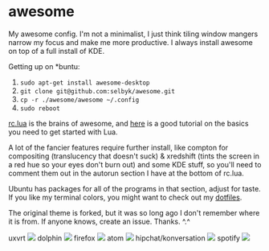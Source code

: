 awesome
=======

My awesome config.  I'm not a minimalist, I just think tiling window mangers narrow my focus and make me more productive.  I always install awesome on top of a full install of KDE.

Getting up on *buntu:

1. `sudo apt-get install awesome-desktop`
2. `git clone git@github.com:selbyk/awesome.git`
3. `cp -r ./awesome/awesome ~/.config`
4. `sudo reboot`


[rc.lua](https://github.com/selbyk/awesome/blob/master/awesome/rc.lua) is the brains of awesome, and [here](http://tylerneylon.com/a/learn-lua/) is a good tutorial on the basics you need to get started with Lua.

A lot of the fancier features require further install, like compton for compositing (translucency that doesn't suck) & xredshift (tints the screen in a red hue so your eyes don't burn out) and some KDE stuff, so you'll need to comment them out in the autorun section I have at the bottom of rc.lua.

Ubuntu has packages for all of the programs in that section, adjust for taste.  If you like my terminal colors, you might want to check out my [dotfiles](https://github.com/selbyk/dotfiles).

The original theme is forked, but it was so long ago I don't remember where it is from.  If anyone knows, create an issue.  Thanks.  ^.^

uxvrt
![](http://i.imgur.com/6BzAXHk.jpg)
dolphin
![](http://i.imgur.com/cGZyFAc.png)
firefox
![](http://i.imgur.com/px63cTS.png)
atom
![](http://i.imgur.com/aITH1VC.png)
hipchat/konversation
![](http://i.imgur.com/X108FMA.png)
spotify
![](http://i.imgur.com/tyEXFfW.png)
